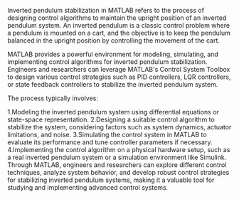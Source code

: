 Inverted pendulum stabilization in MATLAB refers to the process of designing control algorithms to maintain the upright position of an inverted pendulum system. An inverted pendulum is a classic control problem where a pendulum is mounted on a cart, and the objective is to keep the pendulum balanced in the upright position by controlling the movement of the cart.

MATLAB provides a powerful environment for modeling, simulating, and implementing control algorithms for inverted pendulum stabilization. Engineers and researchers can leverage MATLAB's Control System Toolbox to design various control strategies such as PID controllers, LQR controllers, or state feedback controllers to stabilize the inverted pendulum system.

The process typically involves:

1.Modeling the inverted pendulum system using differential equations or state-space representation.
2.Designing a suitable control algorithm to stabilize the system, considering factors such as system dynamics, actuator limitations, and noise.
3.Simulating the control system in MATLAB to evaluate its performance and tune controller parameters if necessary.
4.Implementing the control algorithm on a physical hardware setup, such as a real inverted pendulum system or a simulation environment like Simulink.
Through MATLAB, engineers and researchers can explore different control techniques, analyze system behavior, and develop robust control strategies for stabilizing inverted pendulum systems, making it a valuable tool for studying and implementing advanced control systems.

